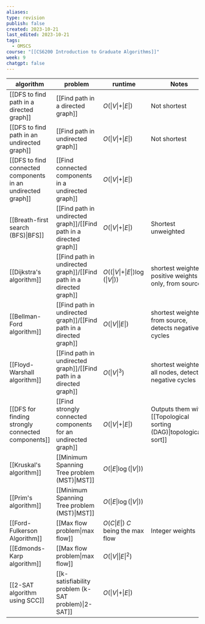 ```yaml
---
aliases: 
type: revision
publish: false
created: 2023-10-21
last_edited: 2023-10-21
tags:
  - OMSCS
course: "[[CS6200 Introduction to Graduate Algorithms]]"
week: 9
chatgpt: false
---
```

| algorithm                                                   | problem                                                             | runtime                                                  | Notes                                                               |
| ----------------------------------------------------------- | ------------------------------------------------------------------- | -------------------------------------------------------- | ------------------------------------------------------------------- |
| [[DFS to find path in a directed graph]]                    | [[Find path in a directed graph]]                                   | $O(\vert V \vert + \vert E \vert)$                       | Not shortest                                                        |
| [[DFS to find path in an undirected graph]]                 | [[Find path in undirected graph]]                                   | $O(\vert V \vert + \vert E \vert)$                       | Not shortest                                                        |
| [[DFS to find connected components in an undirected graph]] | [[Find connected components in a undirected graph]]                 | $O(\vert V \vert + \vert E \vert)$                       |                                                                     |
| [[Breath-first search (BFS)\|BFS]]                          | [[Find path in undirected graph]]/[[Find path in a directed graph]] | $O(\vert V \vert + \vert E \vert)$                       | Shortest unweighted                                                 |
| [[Dijkstra's algorithm]]                                    | [[Find path in undirected graph]]/[[Find path in a directed graph]] | $O((\vert V \vert + \vert E \vert) \log(\vert V \vert))$ | shortest weighted, positive weights only, from source               |
| [[Bellman-Ford algorithm]]                                  | [[Find path in undirected graph]]/[[Find path in a directed graph]] | $O(\vert V \vert \vert E \vert)$                         | shortest weighted, from source, detects negative cycles             |
| [[Floyd-Warshall algorithm]]                                | [[Find path in undirected graph]]/[[Find path in a directed graph]] | $O(\vert V \vert^3)$                                     | shortest weighted, all nodes, detects negative cycles               |
| [[DFS for finding strongly connected components]]           | [[Find strongly connected components for an undirected graph]]      | $O(\vert V \vert + \vert E \vert)$                       | Outputs them with [[Topological sorting (DAG)\|topologically sort]] |
| [[Kruskal's algorithm]]                                     | [[Minimum Spanning Tree problem (MST)\|MST]]                        | $O(\vert E \vert \log(\vert V \vert))$                   |                                                                     |
| [[Prim's algorithm]]                                        | [[Minimum Spanning Tree problem (MST)\|MST]]                        | $O(\vert E \vert \log(\vert V \vert))$                   |                                                                     |
| [[Ford-Fulkerson Algorithm]]                                | [[Max flow problem\|max flow]]                                      | $O(C \vert E \vert)$ $C$ being the max flow              | Integer weights                                                     |
| [[Edmonds-Karp algorithm]]                                  | [[Max flow problem\|max flow]]                                      | $O(\vert V \vert \vert E \vert^2)$                       |                                                                     |
| [[2-SAT algorithm using SCC]]                               | [[k-satisfiability problem (k-SAT problem)\|2-SAT]]                 | $O(\vert V \vert + \vert E \vert)$                       |                                                                     |
